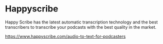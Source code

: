 # Happyscribe
Happy Scribe has the latest automatic transcription technology and the best transcribers to transcribe your podcasts with the best quality in the market.

https://www.happyscribe.com/audio-to-text-for-podcasters
